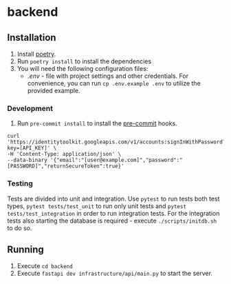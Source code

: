 # backend

## Installation
1. Install [poetry](https://python-poetry.org/docs/#installation).
2. Run `poetry install` to install the dependencies
3. You will need the following configuration files:
    - *.env* - file with project settings and other credentials. For convenience, you can run `cp .env.example .env` to utilize the provided example.

### Development
1. Run `pre-commit install` to install the [pre-commit](https://pre-commit.com/) hooks.
```shell
curl 'https://identitytoolkit.googleapis.com/v1/accounts:signInWithPassword?key=[API_KEY]' \
-H 'Content-Type: application/json' \
--data-binary '{"email":"[user@example.com]","password":"[PASSWORD]","returnSecureToken":true}'
```

### Testing
Tests are divided into unit and integration. Use `pytest` to run tests both test types, `pytest tests/test_unit` to run
only unit tests and `pytest tests/test_integration` in order to run integration tests. For the integration tests also
starting the database is required - execute `./scripts/initdb.sh` to do so.


## Running
1. Execute `cd backend`
1. Execute `fastapi dev infrastructure/api/main.py` to start the server.